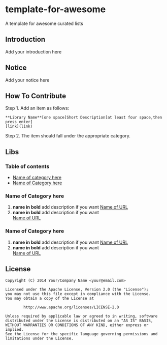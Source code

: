 # template-for-awesome
A template for awesome curated lists

## Introduction
Add your introduction here

## Notice
Add your notice here

## How To Contribute
Step 1. Add an item as follows:
```
**Library Name**[one space]Short Description[at least four space,then press enter]
[link](link)
```

Step 2. The item should fall under the appropriate category.


## Libs
### Table of contents
* [Name of category here](#CategoryID)
* [Name of Category here](#CategoryID2)



### <A NAME="CategoryID"></A>Name of Category here
1. **name in bold** add description if you want 
[Name of URL](https://github.com/mohataher/template-for-awesome)
1. **name in bold** add description if you want              
[Name of URL](https://github.com/mohataher/template-for-awesome)



### <A NAME="CategoryID2"></A>Name of Category here
1. **name in bold** add description if you want 
[Name of URL](https://github.com/mohataher/template-for-awesome)
1. **name in bold** add description if you want              
[Name of URL](https://github.com/mohataher/template-for-awesome)



## License
```
Copyright (C) 2014 Your/Company Name <your@email.com>

Licensed under the Apache License, Version 2.0 (the "License");
you may not use this file except in compliance with the License.
You may obtain a copy of the License at

        http://www.apache.org/licenses/LICENSE-2.0

Unless required by applicable law or agreed to in writing, software
distributed under the License is distributed on an "AS IS" BASIS,
WITHOUT WARRANTIES OR CONDITIONS OF ANY KIND, either express or implied.
See the License for the specific language governing permissions and
limitations under the License.
```
